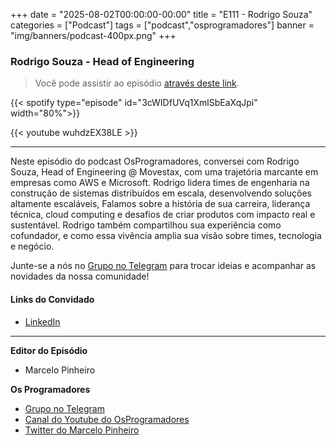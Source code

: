 +++
date = "2025-08-02T00:00:00-00:00"
title = "E111 - Rodrigo Souza"
categories = ["Podcast"]
tags = ["podcast","osprogramadores"]
banner = "img/banners/podcast-400px.png"
+++

### Rodrigo Souza - Head of Engineering
> Você pode assistir ao episódio [através deste link](https://youtu.be/wuhdzEX38LE).

{{< spotify type="episode" id="3cWIDfUVq1XmlSbEaXqJpi" width="80%">}}

{{< youtube wuhdzEX38LE >}}

___

Neste episódio do podcast OsProgramadores, conversei com Rodrigo Souza, Head of Engineering @ Movestax, com uma trajetória marcante em empresas como AWS e Microsoft.
Rodrigo lidera times de engenharia na construção de sistemas distribuídos em escala, desenvolvendo soluções altamente escaláveis,
Falamos sobre a história de sua carreira, liderança técnica, cloud computing e desafios de criar produtos com impacto real e sustentável. Rodrigo também compartilhou sua experiência como cofundador, e como essa vivência amplia sua visão sobre times, tecnologia e negócio.


Junte-se a nós no [Grupo no Telegram](https://t.me/osprogramadores) para trocar ideias e acompanhar as novidades da nossa comunidade!

#### Links do Convidado

* [LinkedIn](https://www.linkedin.com/in/rfernandes/)
___


**Editor do Episódio**

- Marcelo Pinheiro

**Os Programadores**

- [Grupo no Telegram](https://t.me/osprogramadores)
- [Canal do Youtube do OsProgramadores](https://www.youtube.com/channel/UCt_YNYGl6K5yNXlXEQDdwWg?view_as=subscriber)
- [Twitter do Marcelo Pinheiro](https://twitter.com/mpinheir)

